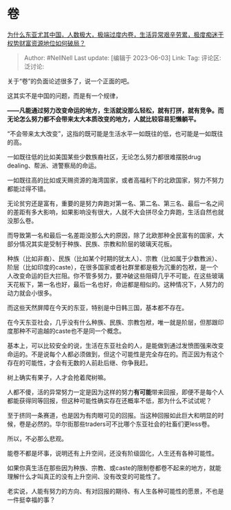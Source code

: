 # 卷
[为什么东亚尤其中国，人数极大，极端过度内卷，生活异常艰辛劳累，极度痴迷于权势财富资源地位如何破局？](https://www.zhihu.com/question/573863159/answer/3056967557)

> Author: #NellNell
> Last update: [编辑于 2023-06-03]
> Link:
> Tag:
> 评论区:
> 泛讨论:

关于“卷”的负面论述很多了，说一个正面的吧。

这其实不是中国的问题，而是有一个规律，

**——凡能通过努力改变命运的地方，生活就没那么轻松，就有打拼，就有竞争。而无论怎么努力都不会带来太大本质改变的地方，人就比较容易犯懒躺平。**

“不会带来太大改变”，这指的既可能是生活水平一如既往的低，也可能是一如既往的高。

一如既往低的比如美国某些少数族裔社区，无论怎么努力都很难摆脱drug dealing、帮派、进警察局的命运。

一如既往高的比如或天赐资源的海湾国家，或者高福利下的北欧国家，努力不努力都能过得不错。

无论贫穷还是富有，重要的是努力奔跑对第一名、第二名、第三名、最后一名之间的差距有多大影响，如果影响没有很大，人就不大会拼尽全力奔跑，生活自然也就没那么卷。

而导致第一名和最后一名差距没那么大的原因，除了北欧那种全民富有的国家，大部分情况其实是受制于种族、民族、宗教和阶层的玻璃天花板。

种族（比如非裔）、民族（比如某个时期的犹太人）、宗教（比如属于少数教派）、阶层（比如印度的caste），在很多国家或者社群里都是极为沉重的包袱，是一个人改变命运的巨大拦阻。你不管多努力，要冲破这些阻碍几乎不可能，在这些玻璃天花板下，第一名也好，最后一名也好，命运都是相似的。这种情况下，人努力的动力就会小很多。

而这些天然屏障在今天的东亚，特别是中日韩三国，基本都不存在。

在今天东亚社会，几乎没有什么种族、民族、宗教包袱，唯一就是阶层，但那跟印度那种不可逾越的caste也不是同一个概念。

基本上，可以比较安全的说，生活在东亚社会的人，是能做到通过发愤图强来改变命运的。不是说每个人都必须做到，但这个可能性是完全存在的。而正因为有这个存在的可能性，才会有无数的人前赴后继、你争我赶。

树上确实有果子，人才会抢着爬树嘛。

人都不傻，活的异常努力一定是因为这样的努力**有可能**带来回报，即便不是每个人都能获得同等回报，但这种可能性确实存在还概率不低，那为什么不试试呢？

至于挤同一条赛道，也是因为有肉眼可见的回报。当这种回报如此巨大和明显的时候，卷是必然的。华尔街那些traders可不比哪个东亚社会的社畜们更less卷。

所以，不必那么悲观。

能卷不都是坏事，说明还有上升空间，还没有阶级固化，人生还有各种可能性。

如果你真生活在那些因为种族、宗教、或caste的限制卷都卷不起来的地方，就能理解什么才叫真正的没有上升空间、没有改变的可能性了。

老实说，人能有努力的方向、有对回报的期待、有人生各种可能性的愿景，不也是一件挺幸福的事？
